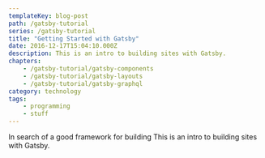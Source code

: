 ```yaml
---
templateKey: blog-post
path: /gatsby-tutorial
series: /gatsby-tutorial
title: "Getting Started with Gatsby"
date: 2016-12-17T15:04:10.000Z
description: This is an intro to building sites with Gatsby.
chapters:
    - /gatsby-tutorial/gatsby-components
    - /gatsby-tutorial/gatsby-layouts
    - /gatsby-tutorial/gatsby-graphql
category: technology
tags:
    - programming
    - stuff
---
```

In search of a good framework for building
This is an intro to building sites with Gatsby.
